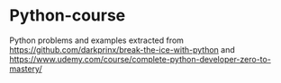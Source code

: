# Python-course
Python problems and examples extracted from https://github.com/darkprinx/break-the-ice-with-python and 
https://www.udemy.com/course/complete-python-developer-zero-to-mastery/
